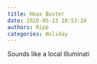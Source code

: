 ```yaml
---
title: Hoax Buster
date: 2020-05-13 18:53:24
authors: Ripp
categories: Holiday
---
```


 Sounds like a local Illuminati